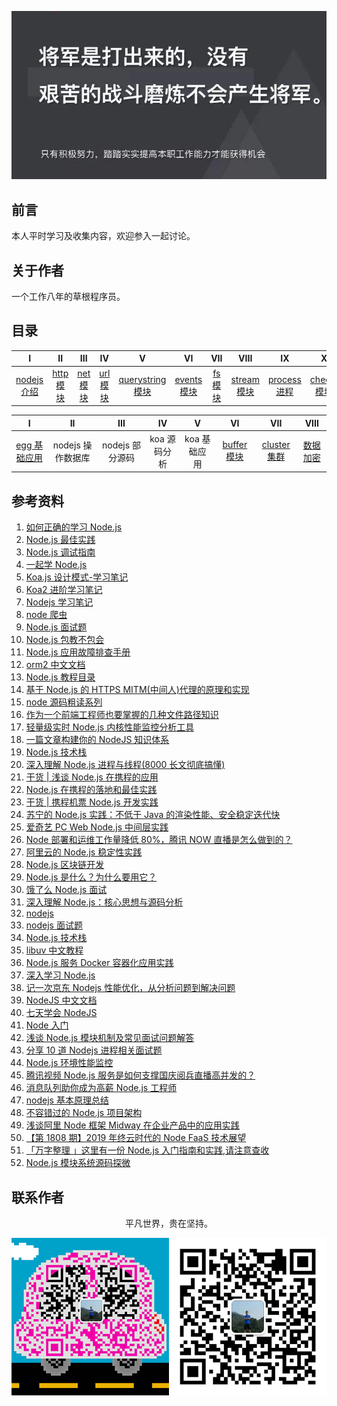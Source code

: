 ![image](./img/timg.jpg)
<br>

## 前言

本人平时学习及收集内容，欢迎参入一起讨论。

## 关于作者

一个工作八年的草根程序员。

## 目录

|                                                          I                                                          |                                                        II                                                         |                                                       III                                                       |                                                       IV                                                        |                                                                V                                                                |                                                          VI                                                           |                                                      VII                                                      |                                                         VIII                                                          |                                                             IX                                                             |                                                             X                                                             |                                                          XI                                                          |                                                                      XII                                                                      |
| :-----------------------------------------------------------------------------------------------------------------: | :---------------------------------------------------------------------------------------------------------------: | :-------------------------------------------------------------------------------------------------------------: | :-------------------------------------------------------------------------------------------------------------: | :-----------------------------------------------------------------------------------------------------------------------------: | :-------------------------------------------------------------------------------------------------------------------: | :-----------------------------------------------------------------------------------------------------------: | :-------------------------------------------------------------------------------------------------------------------: | :------------------------------------------------------------------------------------------------------------------------: | :-----------------------------------------------------------------------------------------------------------------------: | :------------------------------------------------------------------------------------------------------------------: | :-------------------------------------------------------------------------------------------------------------------------------------------: |
| [nodejs 介绍](https://github.com/cs-learning-record/javascript-series/blob/master/nodejs/node%E4%BB%8B%E7%BB%8D.md) | [http 模块](https://github.com/cs-learning-record/javascript-series/blob/master/nodejs/http%E6%A8%A1%E5%9D%97.md) | [net 模块](https://github.com/cs-learning-record/javascript-series/blob/master/nodejs/net%E6%A8%A1%E5%9D%97.md) | [url 模块](https://github.com/cs-learning-record/javascript-series/blob/master/nodejs/url%E6%A8%A1%E5%9D%97.md) | [querystring 模块](https://github.com/cs-learning-record/javascript-series/blob/master/nodejs/querystring%E6%A8%A1%E5%9D%97.md) | [events 模块](https://github.com/cs-learning-record/javascript-series/blob/master/nodejs/events%E6%A8%A1%E5%9D%97.md) | [fs 模块](https://github.com/cs-learning-record/javascript-series/blob/master/nodejs/fs%E6%A8%A1%E5%9D%97.md) | [stream 模块](https://github.com/cs-learning-record/javascript-series/blob/master/nodejs/stream%E6%A8%A1%E5%9D%97.md) | [process 进程](https://github.com/cs-learning-record/javascript-series/blob/master/nodejs/process%20%E8%BF%9B%E7%A8%8B.md) | [cheeio 模块](https://github.com/cs-learning-record/javascript-series/blob/master/nodejs/cheerio%20%E6%A8%A1%E5%9D%97.md) | [http 爬虫](https://github.com/cs-learning-record/javascript-series/blob/master/nodejs/http%20%E7%88%AC%E8%99%AB.md) | [express 基础应用](https://github.com/cs-learning-record/javascript-series/blob/master/nodejs/express%E5%9F%BA%E7%A1%80%E5%BA%94%E7%94%A8.md) |

|                                                                   I                                                                   |        II         |       III       |      IV      |      V       |                                                          VI                                                           |                                                           VII                                                           |                                                              VIII                                                              |
| :-----------------------------------------------------------------------------------------------------------------------------------: | :---------------: | :-------------: | :----------: | :----------: | :-------------------------------------------------------------------------------------------------------------------: | :---------------------------------------------------------------------------------------------------------------------: | :----------------------------------------------------------------------------------------------------------------------------: |
| [egg 基础应用](https://github.com/cs-learning-record/javascript-series/blob/master/nodejs/egg%E5%9F%BA%E7%A1%80%E5%BA%94%E7%94%A8.md) | nodejs 操作数据库 | nodejs 部分源码 | koa 源码分析 | koa 基础应用 | [buffer 模块](https://github.com/cs-learning-record/javascript-series/blob/master/nodejs/buffer%E6%A8%A1%E5%9D%97.md) | [cluster 集群](https://github.com/cs-learning-record/javascript-series/blob/master/nodejs/cluster%E9%9B%86%E7%BE%A4.md) | [数据加密](https://github.com/cs-learning-record/javascript-series/blob/master/nodejs/%E6%95%B0%E6%8D%AE%E5%8A%A0%E5%AF%86.md) |

## 参考资料

1. [如何正确的学习 Node.js](https://github.com/i5ting/How-to-learn-node-correctly)
2. [Node.js 最佳实践](https://github.com/i0natan/nodebestpractices/blob/master/README.chinese.md)
3. [Node.js 调试指南](https://github.com/nswbmw/node-in-debugging)
4. [一起学 Node.js](https://github.com/nswbmw/N-blog)
5. [Koa.js 设计模式-学习笔记](https://github.com/chenshenhai/koajs-design-note)
6. [Koa2 进阶学习笔记](https://github.com/chenshenhai/koa2-note)
7. [Nodejs 学习笔记](https://github.com/chyingp/nodejs-learning-guide)
8. [node 爬虫](https://github.com/yanlele/node-spider)
9. [Node.js 面试题](https://github.com/jimuyouyou/node-interview-questions)
10. [Node.js 包教不包会](https://github.com/alsotang/node-lessons)
11. [Node.js 应用故障排查手册](https://github.com/aliyun-node/Node.js-Troubleshooting-Guide)
12. [orm2 中文文档](https://github.com/wizardforcel/orm2-doc-zh-cn)
13. [Node.js 教程目录](https://github.com/Wscats/node-tutorial)
14. [基于 Node.js 的 HTTPS MITM(中间人)代理的原理和实现](https://github.com/wuchangming/https-mitm-proxy-handbook)
15. [node 源码粗读系列](https://github.com/xtx1130/blog)
16. [作为一个前端工程师也要掌握的几种文件路径知识](https://mp.weixin.qq.com/s/-jvfO83oA9qHFdzDkjyL9A)
17. [轻量级实时 Node.js 内核性能监控分析工具](https://github.com/hyj1991/easy-monitor)
18. [一篇文章构建你的 NodeJS 知识体系](https://juejin.im/post/5c4c0ee8f265da61117aa527)
19. [Node.js 技术栈](https://github.com/Q-Angelo/Nodejs-Roadmap)
20. [深入理解 Node.js 进程与线程(8000 长文彻底搞懂)](https://segmentfault.com/a/1190000020077274)
21. [干货 | 浅谈 Node.js 在携程的应用](https://mp.weixin.qq.com/s/rAxzyZXB2tbdJpJkzfOT7A)
22. [Node.js 在携程的落地和最佳实践](https://mp.weixin.qq.com/s/lG7aN0hYLOTYb7K772sbSA)
23. [干货 | 携程机票 Node.js 开发实践](https://mp.weixin.qq.com/s/NU7Hm96-cngvUCOF2LOpMA)
24. [苏宁的 Node.js 实践：不低于 Java 的渲染性能、安全稳定迭代快](https://mp.weixin.qq.com/s/Dr7k1JDE6crJoYU7fmEcTw)
25. [爱奇艺 PC Web Node.js 中间层实践](https://mp.weixin.qq.com/s/J9cYX8DkZFb6iAJt6E0THQ)
26. [Node 部署和运维工作量降低 80%，腾讯 NOW 直播是怎么做到的？](https://mp.weixin.qq.com/s/IWRBTO4vRFJZlb48gLYPnw)
27. [阿里云的 Node.js 稳定性实践](https://mp.weixin.qq.com/s/_qN5HyeMFP62kkUiPnytPg)
28. [Node.js 区块链开发](https://github.com/imfly/bitcoin-on-nodejs)
29. [Node.js 是什么？为什么要用它？](https://mp.weixin.qq.com/s/_00iHL1a-CbLCRsDY2mi5A)
30. [饿了么 Node.js 面试](https://github.com/ElemeFE/node-interview/tree/master/sections/zh-cn)
31. [深入理解 Node.js：核心思想与源码分析](https://yjhjstz.gitbooks.io/deep-into-node/content/)
32. [nodejs](https://github.com/fairyly/mynodejs)
33. [nodejs 面试题](https://interview.nodejs.red/#/zh/)
34. [Node.js 技术栈](https://www.nodejs.red/#/README)
35. [libuv 中文教程](http://luohaha.github.io/Chinese-uvbook/)
36. [Node.js 服务 Docker 容器化应用实践](https://mp.weixin.qq.com/s/vTD63u6F1hQYZcMkoSaj6g)
37. [深入学习 Node.js](https://github.com/semlinker/node-deep)
38. [记一次京东 Nodejs 性能优化，从分析问题到解决问题](https://mp.weixin.qq.com/s/hsxaKrS3Vil0swOtQhb4lA)
39. [NodeJS 中文文档](https://0532.gitbooks.io/nodejs/content/)
40. [七天学会 NodeJS](http://nqdeng.github.io/7-days-nodejs/)
41. [Node 入门](https://www.nodebeginner.org/index-zh-cn.html)
42. [浅谈 Node.js 模块机制及常见面试问题解答](https://mp.weixin.qq.com/s/e2c4NF2U6B2hVqTTfPx8DQ)
43. [分享 10 道 Nodejs 进程相关面试题](https://mp.weixin.qq.com/s/dKN95zcRI7qkwGYKhPXrcg)
44. [Node.js 环境性能监控](https://juejin.im/post/5c71324b6fb9a049d37fbb7c)
45. [腾讯视频 Node.js 服务是如何支撑国庆阅兵直播高并发的？](https://mp.weixin.qq.com/s/WKhALCAarFNOCQylBUryfQ)
46. [消息队列助你成为高薪 Node.js 工程师](https://juejin.im/post/5dd8cd7ae51d4523501f7331)
47. [nodejs 基本原理总结](https://mp.weixin.qq.com/s/XFMAIoac4KH1bvoqRlnGlA)
48. [不容错过的 Node.js 项目架构](https://mp.weixin.qq.com/s/nivph5JV_sovSDDSCsKmAA)
49. [浅谈阿里 Node 框架 Midway 在企业产品中的应用实践](https://mp.weixin.qq.com/s/W_XuZGYCQMbfeEQEPAkTTg)
50. [【第 1808 期】2019 年终云时代的 Node FaaS 技术展望](https://mp.weixin.qq.com/s/N-XwPTVPDBHUKaaZ5mrAtA)
51. [「万字整理 」这里有一份 Node.js 入门指南和实践,请注意查收](https://juejin.im/post/5e0006c251882512795675f9)
52. [Node.js 模块系统源码探微](https://juejin.im/post/5dec60e8f265da33d645a631)

## 联系作者

<div align="center">
    <p>
        平凡世界，贵在坚持。
    </p>
    <img src="./img/contact.png" />
</div>
